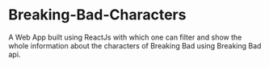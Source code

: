 # Breaking-Bad-Characters
A Web App built using ReactJs with which one can filter and show the whole information about the characters of Breaking Bad using Breaking Bad api.
